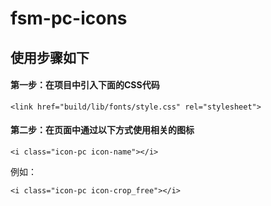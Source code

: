 # fsm-pc-icons
## 使用步骤如下
#### 第一步：在项目中引入下面的CSS代码
 <pre><code>&#60;link href="build/lib/fonts/style.css" rel="stylesheet"&#62;</code></pre>
 
#### 第二步：在页面中通过以下方式使用相关的图标
 <pre><code>&#60;i class="icon-pc icon-name"&#62;&#60;/i&#62;</code></pre>
 例如：
 <pre><code>&#60;i class="icon-pc icon-crop_free"&#62;&#60;/i&#62;</code></pre>
 
